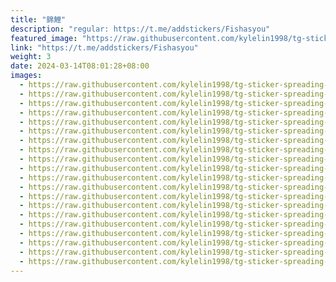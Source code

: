 ```yaml
---
title: "錦鯉"
description: "regular: https://t.me/addstickers/Fishasyou"
featured_image: "https://raw.githubusercontent.com/kylelin1998/tg-sticker-spreading-worldwide-images/main/img/41b0877a-20c7-42a5-b41a-3bf8b9c1b06b.jpg"
link: "https://t.me/addstickers/Fishasyou"
weight: 3
date: 2024-03-14T08:01:28+08:00
images:
  - https://raw.githubusercontent.com/kylelin1998/tg-sticker-spreading-worldwide-images/main/img/41b0877a-20c7-42a5-b41a-3bf8b9c1b06b.jpg
  - https://raw.githubusercontent.com/kylelin1998/tg-sticker-spreading-worldwide-images/main/img/b1a5aa29-4d6d-464e-9890-e98b0565b709.jpg
  - https://raw.githubusercontent.com/kylelin1998/tg-sticker-spreading-worldwide-images/main/img/afd85f64-6811-4709-8f61-bc3162160163.jpg
  - https://raw.githubusercontent.com/kylelin1998/tg-sticker-spreading-worldwide-images/main/img/25e3c6da-f15e-4c74-9352-0af0e49f9c46.jpg
  - https://raw.githubusercontent.com/kylelin1998/tg-sticker-spreading-worldwide-images/main/img/edcd8886-29cf-43d3-8484-ba89f337407c.jpg
  - https://raw.githubusercontent.com/kylelin1998/tg-sticker-spreading-worldwide-images/main/img/bf50e186-b6e5-4780-ae49-ed6fc7f4eeb0.jpg
  - https://raw.githubusercontent.com/kylelin1998/tg-sticker-spreading-worldwide-images/main/img/69c88b57-04c5-475b-8cad-7c453011ab80.jpg
  - https://raw.githubusercontent.com/kylelin1998/tg-sticker-spreading-worldwide-images/main/img/52794033-822d-40d5-be72-ecfa31a3061a.jpg
  - https://raw.githubusercontent.com/kylelin1998/tg-sticker-spreading-worldwide-images/main/img/7361d531-6bc3-4f88-a152-289019eebc76.jpg
  - https://raw.githubusercontent.com/kylelin1998/tg-sticker-spreading-worldwide-images/main/img/1e61a3f0-fa37-40fc-9e41-95e4ac3c44a2.jpg
  - https://raw.githubusercontent.com/kylelin1998/tg-sticker-spreading-worldwide-images/main/img/b20f1d8b-0b3e-4677-b879-3bef0368f191.jpg
  - https://raw.githubusercontent.com/kylelin1998/tg-sticker-spreading-worldwide-images/main/img/41be03f6-2d9e-4744-8aa1-e86471461e61.jpg
  - https://raw.githubusercontent.com/kylelin1998/tg-sticker-spreading-worldwide-images/main/img/7e293637-539a-4ace-991d-d63f8f02a52c.jpg
  - https://raw.githubusercontent.com/kylelin1998/tg-sticker-spreading-worldwide-images/main/img/92ffb825-7618-4e9e-8ff1-8dcf39a5c56e.jpg
  - https://raw.githubusercontent.com/kylelin1998/tg-sticker-spreading-worldwide-images/main/img/5af203f7-5b50-4ebe-bb88-6d7121399336.jpg
  - https://raw.githubusercontent.com/kylelin1998/tg-sticker-spreading-worldwide-images/main/img/af07350e-6efa-439c-b409-13ff0bd0722d.jpg
  - https://raw.githubusercontent.com/kylelin1998/tg-sticker-spreading-worldwide-images/main/img/a70545da-b490-4309-8162-9b09a960e93a.jpg
  - https://raw.githubusercontent.com/kylelin1998/tg-sticker-spreading-worldwide-images/main/img/14aef47b-60b1-4466-99cc-62891e8dc8dc.jpg
  - https://raw.githubusercontent.com/kylelin1998/tg-sticker-spreading-worldwide-images/main/img/98ce498d-766c-43bb-b3d6-f4c0776927eb.jpg
  - https://raw.githubusercontent.com/kylelin1998/tg-sticker-spreading-worldwide-images/main/img/b732ae4f-6c28-4b3e-af20-929dd4619f8c.jpg
---
```

